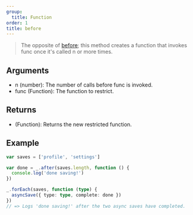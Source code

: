```yaml
---
group:
  title: Function
order: 1
title: before
---
```


> The opposite of [before](); this method creates a function that invokes func once it's called n or more times.

## Arguments

- n (number): The number of calls before func is invoked.
- func (Function): The function to restrict.

## Returns

- (Function): Returns the new restricted function.

## Example

```ts
var saves = ['profile', 'settings']

var done = _.after(saves.length, function () {
  console.log('done saving!')
})

_.forEach(saves, function (type) {
  asyncSave({ type: type, complete: done })
})
// => Logs 'done saving!' after the two async saves have completed.
```
